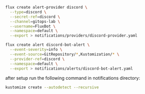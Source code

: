 ```bash
flux create alert-provider discord \
  --type=discord \
  --secret-ref=discord \
  --channel=gitops-lab \
  --username=FluxBot \
  --namespace=default \
  --export > notifications/providers/discord-provider.yaml

flux create alert discord-bot-alert \
  --event-severity=info \
  --event-source=GitRepository/*,Kustomization/* \
  --provider-ref=discord \
  --namespace=default \
  --export > notifications/alerts/discord-bot-alert.yaml
```

after setup run the following command in notifications directory:
```bash
kustomize create --autodetect --recursive